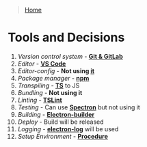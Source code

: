 >[Home](./README.md)
# Tools and Decisions
1. _Version control system_ -   [**Git & GitLab**](./vcm.md)
2. _Editor_ -   [**VS Code**](./vscode.md)
3. _Editor-config_ -    **Not using [it](https://editorconfig.org)**
4. _Package manager_ -  [**npm**](./npm-nsp.md)
5. _Transpiling_  - [**TS**](./typescript.md) to JS
6. _Bundling_   -   **Not using it**
7. _Linting_    -   [**TSLint**](./linting.md)
8. _Testing_    -   Can use [**Spectron**](./testing.md) but not using it
9. _Building_   -   [**Electron-builder**](./building.md)
10. _Deploy_    -   Build will be released
11. _Logging_   -   [**electron-log**](./logging.md) will be used
12. _Setup Environment_ -   [**Procedure**](./setup-env.md)